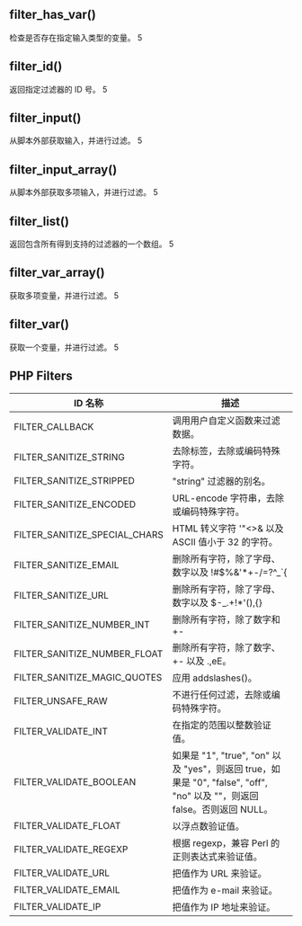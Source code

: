 
## 

## filter_has_var()

检查是否存在指定输入类型的变量。	5

## filter_id()

返回指定过滤器的 ID 号。	5

## filter_input()

从脚本外部获取输入，并进行过滤。	5

## filter_input_array()

从脚本外部获取多项输入，并进行过滤。	5

## filter_list()

返回包含所有得到支持的过滤器的一个数组。	5

## filter_var_array()

获取多项变量，并进行过滤。	5

## filter_var()

获取一个变量，并进行过滤。	5


## PHP Filters

ID 名称                       | 描述
------------------------------|------
FILTER_CALLBACK               | 调用用户自定义函数来过滤数据。
FILTER_SANITIZE_STRING        | 去除标签，去除或编码特殊字符。
FILTER_SANITIZE_STRIPPED      | "string" 过滤器的别名。
FILTER_SANITIZE_ENCODED       | URL-encode 字符串，去除或编码特殊字符。
FILTER_SANITIZE_SPECIAL_CHARS | HTML 转义字符 '"<>& 以及 ASCII 值小于 32 的字符。
FILTER_SANITIZE_EMAIL         | 删除所有字符，除了字母、数字以及 !#$%&'*+-/=?^_`{|}~@.[]
FILTER_SANITIZE_URL           | 删除所有字符，除了字母、数字以及 $-_.+!*'(),{}|\\^~[]`<>#%";/?:@&=
FILTER_SANITIZE_NUMBER_INT    | 删除所有字符，除了数字和 +-
FILTER_SANITIZE_NUMBER_FLOAT  | 删除所有字符，除了数字、+- 以及 .,eE。
FILTER_SANITIZE_MAGIC_QUOTES  | 应用 addslashes()。
FILTER_UNSAFE_RAW             | 不进行任何过滤，去除或编码特殊字符。
FILTER_VALIDATE_INT           | 在指定的范围以整数验证值。
FILTER_VALIDATE_BOOLEAN       | 如果是 "1", "true", "on" 以及 "yes"，则返回 true，如果是 "0", "false", "off", "no" 以及 ""，则返回 false。否则返回 NULL。
FILTER_VALIDATE_FLOAT         | 以浮点数验证值。
FILTER_VALIDATE_REGEXP        | 根据 regexp，兼容 Perl 的正则表达式来验证值。
FILTER_VALIDATE_URL           | 把值作为 URL 来验证。
FILTER_VALIDATE_EMAIL         | 把值作为 e-mail 来验证。
FILTER_VALIDATE_IP            | 把值作为 IP 地址来验证。

